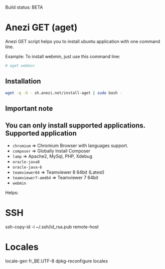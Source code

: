 Build status: BETA

Anezi GET (aget)
================
Anezi GET script helps you to install ubuntu application with one command line.

Example: To install webmin, just use this command line:
```bash
# aget webmin
```
Installation
------------
```bash
wget -q -O - sh.anezi.net/install-aget | sudo bash -
```
Important note
--------------
You can only install supported applications.
Supported application
---------------------
* <code>chromium</code> => Chromium Browser with languages support.
* <code>composer</code> => Globally Install Composer
* <code>lamp</code> => Apache2, MySql, PHP, Xdebug
* <code>oracle-java8</code>
* <code>oracle-java-6</code>
* <code>teamviewer64</code> => Teamviewer 8 64bit (Latest)
* <code>teamviewer7-amd64</code> => Teamviewer 7 64bit
* <code>webmin</code>

Helps:

SSH
===

ssh-copy-id -i ~/.ssh/id_rsa.pub remote-host

Locales
=======

locale-gen fr_BE.UTF-8
dpkg-reconfigure locales

